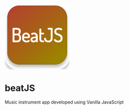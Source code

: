 ![App logo](./images/beatJS_logo.svg)


# beatJS

Music instrument app developed using Vanilla JavaScript